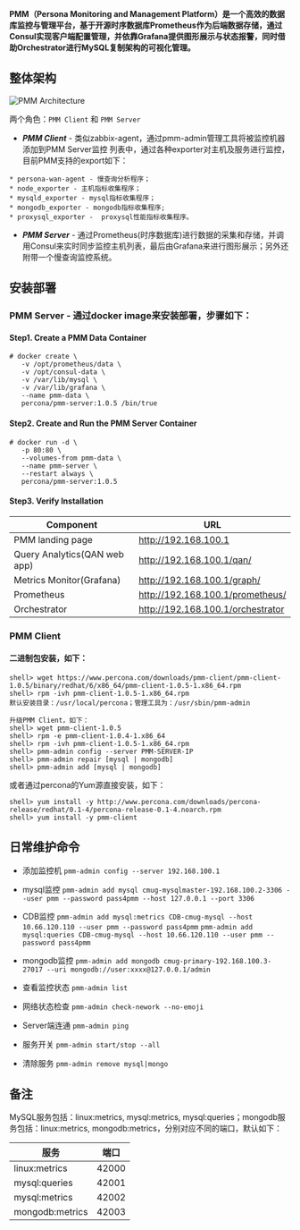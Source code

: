  
**PMM（Persona Monitoring and Management Platform）是一个高效的数据库监控与管理平台，基于开源时序数据库Prometheus作为后端数据存储，通过Consul实现客户端配置管理，并依靠Grafana提供图形展示与状态报警，同时借助Orchestrator进行MySQL复制架构的可视化管理。**

## 整体架构
![PMM Architecture](https://www.percona.com/doc/percona-monitoring-and-management/_images/pmm-diagram.png)

两个角色：`PMM Client` 和 `PMM Server`

* ***PMM Client*** - 类似zabbix-agent，通过pmm-admin管理工具将被监控机器添加到PMM Server监控
列表中，通过各种exporter对主机及服务进行监控，目前PMM支持的export如下：

```
* persona-wan-agent - 慢查询分析程序；
* node_exporter - 主机指标收集程序；
* mysqld_exporter - mysql指标收集程序；
* mongodb_exporter - mongodb指标收集程序;
* proxysql_exporter -  proxysql性能指标收集程序。
```

* ***PMM Server*** - 通过Prometheus(时序数据库)进行数据的采集和存储，并调用Consul来实时同步监控主机列表，最后由Grafana来进行图形展示；另外还附带一个慢查询监控系统。

## 安装部署
### PMM Server - 通过docker image来安装部署，步骤如下：

#### Step1. Create a PMM Data Container
```
# docker create \
   -v /opt/prometheus/data \
   -v /opt/consul-data \
   -v /var/lib/mysql \
   -v /var/lib/grafana \
   --name pmm-data \
   percona/pmm-server:1.0.5 /bin/true
```
#### Step2. Create and Run the PMM Server Container
```
# docker run -d \
   -p 80:80 \
   --volumes-from pmm-data \
   --name pmm-server \
   --restart always \
   percona/pmm-server:1.0.5
```
#### Step3. Verify Installation
Component                     | URL
------------------------------|-----------------------------------
PMM landing page					| http://192.168.100.1
Query Analytics(QAN web app)	| http://192.168.100.1/qan/
Metrics Monitor(Grafana)		| http://192.168.100.1/graph/
Prometheus						| http://192.168.100.1/prometheus/
Orchestrator						| http://192.168.100.1/orchestrator

### PMM Client

#### 二进制包安装，如下：
```
shell> wget https://www.percona.com/downloads/pmm-client/pmm-client-1.0.5/binary/redhat/6/x86_64/pmm-client-1.0.5-1.x86_64.rpm
shell> rpm -ivh pmm-client-1.0.5-1.x86_64.rpm
默认安装目录：/usr/local/percona；管理工具为：/usr/sbin/pmm-admin

升级PMM Client，如下：
shell> wget pmm-client-1.0.5
shell> rpm -e pmm-client-1.0.4-1.x86_64
shell> rpm -ivh pmm-client-1.0.5-1.x86_64.rpm
shell> pmm-admin config --server PMM-SERVER-IP
shell> pmm-admin repair [mysql | mongodb]
shell> pmm-admin add [mysql | mongodb]
```
或者通过percona的Yum源直接安装，如下：  
```
shell> yum install -y http://www.percona.com/downloads/percona-release/redhat/0.1-4/percona-release-0.1-4.noarch.rpm  
shell> yum install -y pmm-client
```

## 日常维护命令

* 添加监控机
`pmm-admin config --server 192.168.100.1`

* mysql监控
`pmm-admin add mysql cmug-mysqlmaster-192.168.100.2-3306 --user pmm --password pass4pmm --host 127.0.0.1 --port 3306`

* CDB监控
`pmm-admin add mysql:metrics CDB-cmug-mysql --host 10.66.120.110 --user pmm --password pass4pmm`
`pmm-admin add mysql:queries CDB-cmug-mysql --host 10.66.120.110 --user pmm --password pass4pmm`

* mongodb监控
`pmm-admin add mongodb cmug-primary-192.168.100.3-27017 --uri mongodb://user:xxxx@127.0.0.1/admin`

* 查看监控状态
`pmm-admin list`

* 网络状态检查
`pmm-admin check-nework --no-emoji`

* Server端连通
`pmm-admin ping`

* 服务开关
`pmm-admin start/stop --all` 

* 清除服务
`pmm-admin remove mysql|mongo`

## 备注
MySQL服务包括：linux:metrics, mysql:metrics, mysql:queries；mongodb服务包括：linux:metrics, mongodb:metrics，分别对应不同的端口，默认如下：

服务				|端口
----------------	|--------
linux:metrics		|42000
mysql:queries		|42001
mysql:metrics		|42002
mongodb:metrics	|42003
 
